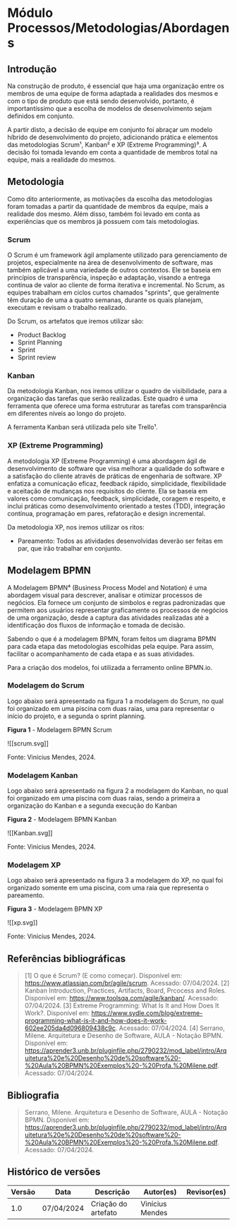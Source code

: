 # Módulo Processos/Metodologias/Abordagens

## Introdução

Na construção de produto, é essencial que haja uma organização entre os membros de uma equipe de forma adaptada a realidades dos mesmos e com o tipo de produto que está sendo desenvolvido, portanto, é importantíssimo que a escolha de modelos de desenvolvimento sejam definidos em conjunto.

A partir disto, a decisão de equipe em conjunto foi abraçar um modelo híbrido de desenvolvimento do projeto, adicionando prática e elementos das metodologias Scrum¹, Kanban² e XP (Extreme Programming)³. A decisão foi tomada levando em conta a quantidade de membros total na equipe, mais a realidade do mesmos.

## Metodologia

Como dito anteriormente, as motivações da escolha das metodologias foram tomadas a partir da quantidade de membros da equipe, mais a realidade dos mesmo. Além disso, também foi levado em conta as experiências que os membros já possuem com tais metodologias.

### Scrum

O Scrum é um framework ágil amplamente utilizado para gerenciamento de projetos, especialmente na área de desenvolvimento de software, mas também aplicável a uma variedade de outros contextos. Ele se baseia em princípios de transparência, inspeção e adaptação, visando a entrega contínua de valor ao cliente de forma iterativa e incremental. No Scrum, as equipes trabalham em ciclos curtos chamados "sprints", que geralmente têm duração de uma a quatro semanas, durante os quais planejam, executam e revisam o trabalho realizado. 

Do Scrum, os artefatos que iremos utilizar são:
- Product Backlog
- Sprint Planning
- Sprint
- Sprint review

### Kanban
Da metodologia Kanban, nos iremos utilizar o quadro de visibilidade, para a organização das tarefas que serão realizadas. Este quadro é uma ferramenta que oferece uma forma estruturar as tarefas com transparência em diferentes níveis ao longo do projeto. 

A ferramenta Kanban será utilizada pelo site Trello¹. 

### XP (Extreme Programming)
A metodologia XP (Extreme Programming) é uma abordagem ágil de desenvolvimento de software que visa melhorar a qualidade do software e a satisfação do cliente através de práticas de engenharia de software. XP enfatiza a comunicação eficaz, feedback rápido, simplicidade, flexibilidade e aceitação de mudanças nos requisitos do cliente. Ela se baseia em valores como comunicação, feedback, simplicidade, coragem e respeito, e inclui práticas como desenvolvimento orientado a testes (TDD), integração contínua, programação em pares, refatoração e design incremental.

Da metodologia XP, nos iremos utilizar os ritos:
- Pareamento: Todos as atividades desenvolvidas deverão ser feitas em par, que irão trabalhar em conjunto.

## Modelagem BPMN
A Modelagem BPMN⁴ (Business Process Model and Notation) é uma abordagem visual para descrever, analisar e otimizar processos de negócios. Ela fornece um conjunto de símbolos e regras padronizadas que permitem aos usuários representar graficamente os processos de negócios de uma organização, desde a captura das atividades realizadas até a identificação dos fluxos de informação e tomada de decisão. 

Sabendo o que é a modelagem BPMN, foram feitos um diagrama BPMN para cada etapa das metodologias escolhidas pela equipe. Para assim, facilitar o acompanhamento de cada etapa e as suas atividades.

Para a criação dos modelos, foi utilizada a ferramento online BPMN.io.

### Modelagem do Scrum
Logo abaixo será apresentado na figura 1 a modelagem do Scrum, no qual foi organizado em uma piscina com duas raias, uma para representar o início do projeto, e a segunda o sprint planning.

**Figura 1** - Modelagem BPMN Scrum

![[scrum.svg]]

Fonte: Vinícius Mendes, 2024.

### Modelagem Kanban
Logo abaixo será apresentado na figura 2 a modelagem do Kanban, no qual foi organizado em uma piscina com duas raias, sendo a primeira a organização do Kanban e a segunda execução do Kanban

**Figura 2** - Modelagem BPMN Kanban

![[Kanban.svg]]

Fonte: Vinícius Mendes, 2024.

### Modelagem XP
Logo abaixo será apresentado na figura 3 a modelagem do XP, no qual foi organizado somente em uma piscina, com uma raia que representa o pareamento.

**Figura 3** - Modelagem BPMN XP

![[xp.svg]]

Fonte: Vinícius Mendes, 2024.

## Referências bibliográficas
> [1] O que é Scrum? (E como começar). Disponível em: https://www.atlassian.com/br/agile/scrum. Acessado: 07/04/2024.
> [2] Kanban Introduction, Practices, Artifacts, Board, Prcocess and Roles. Disponível em: https://www.toolsqa.com/agile/kanban/. Acessado: 07/04/2024.
> [3] Extreme Programming: What Is It and How Does It Work?. Disponível em: https://www.sydle.com/blog/extreme-programming-what-is-it-and-how-does-it-work-602ee205da4d096809438c9c. Acessado: 07/04/2024.
> [4] Serrano, Milene. Arquitetura e Desenho de Software, AULA - Notação BPMN. Disponível em: https://aprender3.unb.br/pluginfile.php/2790232/mod_label/intro/Arquitetura%20e%20Desenho%20de%20software%20-%20Aula%20BPMN%20Exemplos%20-%20Profa.%20Milene.pdf. Acessado: 07/04/2024.

## Bibliografia
> Serrano, Milene. Arquitetura e Desenho de Software, AULA - Notação BPMN. Disponível em: https://aprender3.unb.br/pluginfile.php/2790232/mod_label/intro/Arquitetura%20e%20Desenho%20de%20software%20-%20Aula%20BPMN%20Exemplos%20-%20Profa.%20Milene.pdf. Acessado: 07/04/2024.


## Histórico de versões
| Versão | Data       | Descrição           | Autor(es)       | Revisor(es) |
| ------ | ---------- | ------------------- | --------------- | ----------- |
| 1.0    | 07/04/2024 | Criação do artefato | Vinícius Mendes |             |
